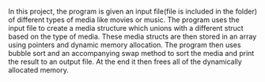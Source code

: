 In this project, the program is given an input file(file is included in the folder) 
of different types of media like movies or music. The program uses the input file to create a media structure
which unions with a different struct based on the type of media. These media structs are then stored in an array
using pointers and dynamic memory allocation. The program then uses bubble sort and an accompanying swap 
method to sort the media and print the result to an output file. At the end it then frees all of the 
dynamically allocated memory.
